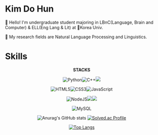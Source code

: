 # **Kim Do Hun**
👋 Hello! I'm undergraduate student majoring in LBnC(Language, Brain and Computer) & ELL(Eng Lang & Lit) at 🐯Korea Univ.

👋 My research fields are Natural Language Processing and Linguistics.

# Skills
<div align="center">
  
**STACKS**

![Python](https://img.shields.io/badge/python-3670A0?style=for-the-badge&logo=python&logoColor=ffdd54)![C++](https://img.shields.io/badge/c++-%2300599C.svg?style=for-the-badge&logo=c%2B%2B&logoColor=white)<img src="https://img.shields.io/badge/java-007396?style=for-the-badge&logo=java&logoColor=white">

![HTML5](https://img.shields.io/badge/html5-%23E34F26.svg?style=for-the-badge&logo=html5&logoColor=white)![CSS3](https://img.shields.io/badge/css3-%231572B6.svg?style=for-the-badge&logo=css3&logoColor=white)![JavaScript](https://img.shields.io/badge/javascript-%23323330.svg?style=for-the-badge&logo=javascript&logoColor=%23F7DF1E)

![NodeJS](https://img.shields.io/badge/node.js-6DA55F?style=for-the-badge&logo=node.js&logoColor=white)<img src="https://img.shields.io/badge/express-000000?style=for-the-badge&logo=express&logoColor=white"><img src="https://img.shields.io/badge/spring-6DB33F?style=for-the-badge&logo=spring&logoColor=white">

![MySQL](https://img.shields.io/badge/mysql-%2300f.svg?style=for-the-badge&logo=mysql&logoColor=white)


![Anurag's GitHub stats](https://github-readme-stats.vercel.app/api?username=do-huni&show_icons=true&theme=dracula) [![Solved.ac Profile](http://mazassumnida.wtf/api/v2/generate_badge?boj=khyp1210)](https://solved.ac/khyp1210/)
 
 [![Top Langs](https://github-readme-stats.vercel.app/api/top-langs/?username=do-huni&?exclude_repo=algorithm-practice)](https://github.com/anuraghazra/github-readme-stats)
</div>
